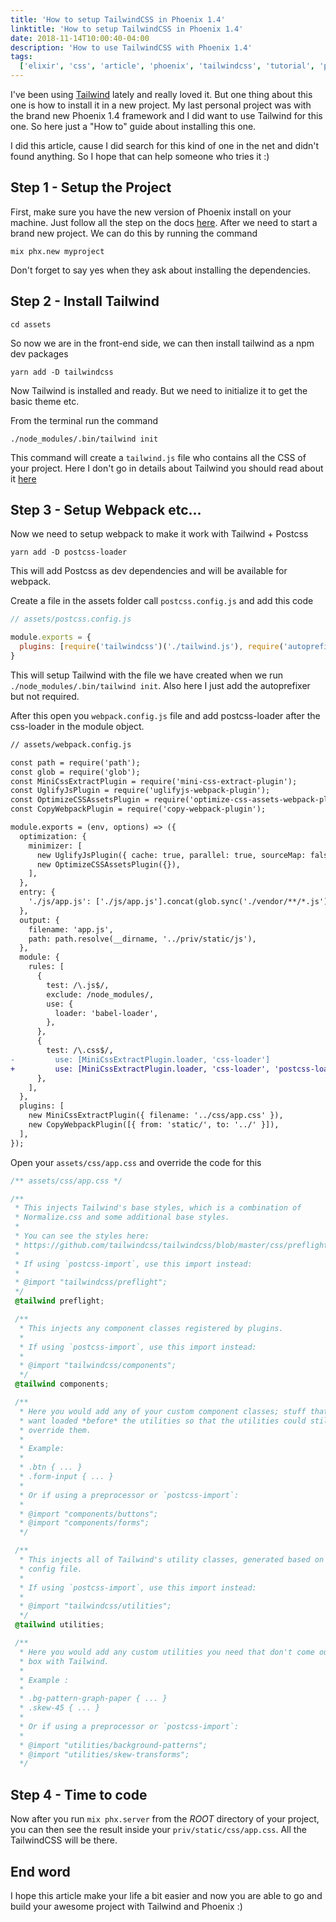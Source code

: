 ```yaml
---
title: 'How to setup TailwindCSS in Phoenix 1.4'
linktitle: 'How to setup TailwindCSS in Phoenix 1.4'
date: 2018-11-14T10:00:40-04:00
description: 'How to use TailwindCSS with Phoenix 1.4'
tags:
  ['elixir', 'css', 'article', 'phoenix', 'tailwindcss', 'tutorial', 'postcss']
---
```


I've been using [Tailwind](https://tailwindcss.com) lately and really loved it. But one thing about this one is how to install it in a new project. My last personal project was with the brand new Phoenix 1.4 framework and I did want to use Tailwind for this one. So here just a "How to" guide about installing this one.

I did this article, cause I did search for this kind of one in the net and didn't found anything. So I hope that can help someone who tries it :)

## Step 1 - Setup the Project

First, make sure you have the new version of Phoenix install on your machine. Just follow all the step on the docs [here](https://phoenixframework.org). After we need to start a brand new project. We can do this by running the command

```
mix phx.new myproject
```

Don't forget to say yes when they ask about installing the dependencies.

## Step 2 - Install Tailwind

```
cd assets
```

So now we are in the front-end side, we can then install tailwind as a npm dev packages

```
yarn add -D tailwindcss
```

Now Tailwind is installed and ready. But we need to initialize it to get the basic theme etc.

From the terminal run the command

```
./node_modules/.bin/tailwind init
```

This command will create a `tailwind.js` file who contains all the CSS of your project. Here I don't go in details about Tailwind you should read about it [here](https://tailwindcss.com/docs/what-is-tailwind)

## Step 3 - Setup Webpack etc...

Now we need to setup webpack to make it work with Tailwind + Postcss

```
yarn add -D postcss-loader
```

This will add Postcss as dev dependencies and will be available for webpack.

Create a file in the assets folder call `postcss.config.js` and add this code

```js
// assets/postcss.config.js

module.exports = {
  plugins: [require('tailwindcss')('./tailwind.js'), require('autoprefixer')],
}
```

This will setup Tailwind with the file we have created when we run `./node_modules/.bin/tailwind init`. Also here I just add the autoprefixer but not required.

After this open you `webpack.config.js` file and add postcss-loader after the css-loader in the module object.

```diff
// assets/webpack.config.js

const path = require('path');
const glob = require('glob');
const MiniCssExtractPlugin = require('mini-css-extract-plugin');
const UglifyJsPlugin = require('uglifyjs-webpack-plugin');
const OptimizeCSSAssetsPlugin = require('optimize-css-assets-webpack-plugin');
const CopyWebpackPlugin = require('copy-webpack-plugin');

module.exports = (env, options) => ({
  optimization: {
    minimizer: [
      new UglifyJsPlugin({ cache: true, parallel: true, sourceMap: false }),
      new OptimizeCSSAssetsPlugin({}),
    ],
  },
  entry: {
    './js/app.js': ['./js/app.js'].concat(glob.sync('./vendor/**/*.js')),
  },
  output: {
    filename: 'app.js',
    path: path.resolve(__dirname, '../priv/static/js'),
  },
  module: {
    rules: [
      {
        test: /\.js$/,
        exclude: /node_modules/,
        use: {
          loader: 'babel-loader',
        },
      },
      {
        test: /\.css$/,
-         use: [MiniCssExtractPlugin.loader, 'css-loader']
+         use: [MiniCssExtractPlugin.loader, 'css-loader', 'postcss-loader']
      },
    ],
  },
  plugins: [
    new MiniCssExtractPlugin({ filename: '../css/app.css' }),
    new CopyWebpackPlugin([{ from: 'static/', to: '../' }]),
  ],
});

```

Open your `assets/css/app.css` and override the code for this

```css
/** assets/css/app.css */

/**
 * This injects Tailwind's base styles, which is a combination of
 * Normalize.css and some additional base styles.
 *
 * You can see the styles here:
 * https://github.com/tailwindcss/tailwindcss/blob/master/css/preflight.css
 *
 * If using `postcss-import`, use this import instead:
 *
 * @import "tailwindcss/preflight";
 */
 @tailwind preflight;

 /**
  * This injects any component classes registered by plugins.
  *
  * If using `postcss-import`, use this import instead:
  *
  * @import "tailwindcss/components";
  */
 @tailwind components;

 /**
  * Here you would add any of your custom component classes; stuff that you'd
  * want loaded *before* the utilities so that the utilities could still
  * override them.
  *
  * Example:
  *
  * .btn { ... }
  * .form-input { ... }
  *
  * Or if using a preprocessor or `postcss-import`:
  *
  * @import "components/buttons";
  * @import "components/forms";
  */

 /**
  * This injects all of Tailwind's utility classes, generated based on your
  * config file.
  *
  * If using `postcss-import`, use this import instead:
  *
  * @import "tailwindcss/utilities";
  */
 @tailwind utilities;

 /**
  * Here you would add any custom utilities you need that don't come out of the
  * box with Tailwind.
  *
  * Example :
  *
  * .bg-pattern-graph-paper { ... }
  * .skew-45 { ... }
  *
  * Or if using a preprocessor or `postcss-import`:
  *
  * @import "utilities/background-patterns";
  * @import "utilities/skew-transforms";
  */
```

## Step 4 - Time to code

Now after you run `mix phx.server` from the _ROOT_ directory of your project, you can then see the result inside your `priv/static/css/app.css`. All the TailwindCSS will be there.

## End word

I hope this article make your life a bit easier and now you are able to go and build your awesome project with Tailwind and Phoenix :)
